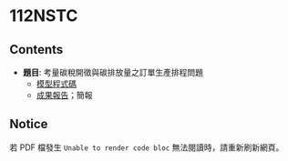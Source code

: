 # 112NSTC

## Contents
* **題目**: 考量碳稅開徵與碳排放量之訂單生產排程問題
  * [模型程式碼](https://github.com/pcchiu03/112NSTC/tree/main/Code/情境分析)
  * [成果報告](https://github.com/pcchiu03/112NSTC/blob/main/Files/成果報告.pdf)；簡報

## Notice
若 PDF 檔發生 `Unable to render code bloc` 無法閱讀時，請重新刷新網頁。
